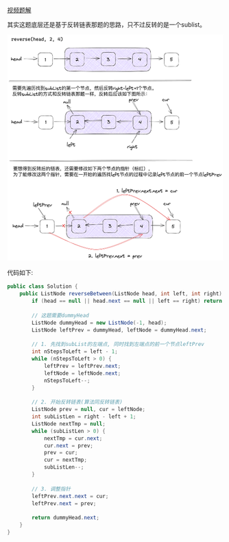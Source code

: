 [视频题解](https://www.youtube.com/watch?v=RF_M9tX4Eag)

其实这题底层还是基于反转链表那题的思路，只不过反转的是一个sublist。

![](https://raw.githubusercontent.com/lvhlvh/pictures/master/imgreverse-sublist.png)

代码如下:
```java
public class Solution {
    public ListNode reverseBetween(ListNode head, int left, int right) {
        if (head == null || head.next == null || left == right) return head;

        // 这题需要dummyHead
        ListNode dummyHead = new ListNode(-1, head);
        ListNode leftPrev = dummyHead, leftNode = dummyHead.next;

        // 1. 先找到subList的左端点, 同时找到左端点的前一个节点leftPrev
        int nStepsToLeft = left - 1;
        while (nStepsToLeft > 0) {
            leftPrev = leftPrev.next;
            leftNode = leftNode.next;
            nStepsToLeft--;
        }

        // 2. 开始反转链表(算法同反转链表)
        ListNode prev = null, cur = leftNode;
        int subListLen = right - left + 1;
        ListNode nextTmp = null;
        while (subListLen > 0) {
            nextTmp = cur.next;
            cur.next = prev;
            prev = cur;
            cur = nextTmp;
            subListLen--;
        }

        // 3. 调整指针
        leftPrev.next.next = cur;
        leftPrev.next = prev;

        return dummyHead.next;
    }
}

```